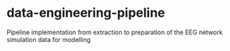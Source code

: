 # data-engineering-pipeline
Pipeline implementation from extraction to preparation of the EEG network simulation data for modelling
